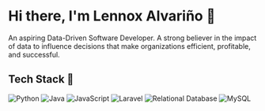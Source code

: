 # Hi there, I'm Lennox Alvariño 👋
An aspiring Data-Driven Software Developer. 
A strong believer in the impact of data to influence decisions that make organizations efficient, profitable, and successful.

## Tech Stack 🤖
![Python](https://img.shields.io/badge/Python-3776AB?logo=python&logoColor=white)
![Java](https://img.shields.io/badge/Java-007396?logo=java&logoColor=white)
![JavaScript](https://img.shields.io/badge/JavaScript-F7DF1E?logo=javascript&logoColor=black)
![Laravel](https://img.shields.io/badge/Laravel-FF2D20?logo=laravel&logoColor=white)
![Relational Database](https://img.shields.io/badge/Database-4479A1?logo=databricks&logoColor=white)
![MySQL](https://img.shields.io/badge/MySQL-4479A1?logo=mysql&logoColor=white)
<!--
**LennoxAlvarino/LennoxAlvarino** is a ✨ _special_ ✨ repository because its `README.md` (this file) appears on your GitHub profile.

Here are some ideas to get you started:

- 🔭 I’m currently working on ...
- 🌱 I’m currently learning ...
- 👯 I’m looking to collaborate on ...
- 🤔 I’m looking for help with ...
- 💬 Ask me about ...
- 📫 How to reach me: ...
- 😄 Pronouns: ...
- ⚡ Fun fact: ...
-->
